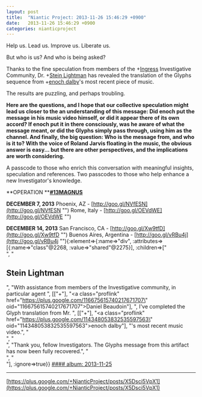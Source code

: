 ```yaml
---
layout: post
title:  "Niantic Project: 2013-11-26 15:46:29 +0900"
date:   2013-11-26 15:46:29 +0900
categories: nianticproject
---
```

Help us. Lead us. Improve us. Liberate us.

But who is us? And who is being asked?

Thanks to the fine speculation from members of the +[Ingress](https://plus.google.com/103320655754019011706 "") Investigative Community, Dr. +[Stein Lightman](https://plus.google.com/115238965157544465033 "") has revealed the translation of the Glyphs sequence from +[enoch dalby](https://plus.google.com/114348053832535597563 "")'s most recent piece of music.

The results are puzzling, and perhaps troubling.

**Here are the questions, and I hope that our collective speculation might lead us closer to the an understanding of this message: Did enoch put the message in his music video himself, or did it appear there of its own accord? If enoch put it in there consciously, was he aware of what the message meant, or did the Glyphs simply pass through, using him as the channel. And finally, the big question: Who is the message from, and who is it to? With the voice of Roland Jarvis floating in the music, the obvious answer is easy... but there are other perspectives, and the implications are worth considering.**

A passcode to those who enrich this conversation with meaningful insights, speculation and references. Two passcodes to those who help enhance a new Investigator's knowledge.

**OPERATION ****[#13MAGNUS](https://plus.google.com/s/%2313MAGNUS "")**

**DECEMBER 7, 2013**
Phoenix, AZ - [http://goo.gl/NVfESN](http://goo.gl/NVfESN "")
Rome, Italy - [http://goo.gl/OEVdWE](http://goo.gl/OEVdWE "")

**DECEMBER 14, 2013**
San Francisco, CA - [http://goo.gl/Xw9tfD](http://goo.gl/Xw9tfD "")
Buenos Aires, Argentina - [http://goo.gl/vRBu4j](http://goo.gl/vRBu4j ""){:element=>{:name=>"div", :attributes=>[{:name=>"class"@2268, :value=>"shared"@2275}], :children=>["<br />", "<h2>Stein Lightman</h2>", "With assistance from members of the Investigative community, in particular agent ", [["+"], "<a class=\"proflink\" href=\"https://plus.google.com/116675615740217671707\" oid=\"116675615740217671707\">Daniel Beaudoin</a>"], ", I've completed the Glyph translation from Mr. ", [["+"], "<a class=\"proflink\" href=\"https://plus.google.com/114348053832535597563\" oid=\"114348053832535597563\">enoch dalby</a>"], "'s most recent music video.", "<br />", "<br />", "Thank you, fellow Investigators. The Glyphs message from this artifact has now been fully recovered.", "<br />", "<br />"], :ignore=>true}}
[#### album: 2013-11-25](https://plus.google.com/photos/115238965157544465033/albums/5950453649913326865 "")
- - -
[https://plus.google.com/+NianticProject/posts/X5Dsci5VpX1](https://plus.google.com/+NianticProject/posts/X5Dsci5VpX1)
